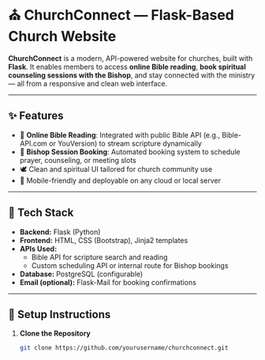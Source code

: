 # ⛪ ChurchConnect — Flask-Based Church Website

**ChurchConnect** is a modern, API-powered website for churches, built with **Flask**. It enables members to access **online Bible reading**, **book spiritual counseling sessions with the Bishop**, and stay connected with the ministry — all from a responsive and clean web interface.

---

## ✨ Features

- 📖 **Online Bible Reading**: Integrated with public Bible API (e.g., Bible-API.com or YouVersion) to stream scripture dynamically  
- 📅 **Bishop Session Booking**: Automated booking system to schedule prayer, counseling, or meeting slots  
- 🕊️ Clean and spiritual UI tailored for church community use  
- 📲 Mobile-friendly and deployable on any cloud or local server

---

## 🔧 Tech Stack

- **Backend:** Flask (Python)
- **Frontend:** HTML, CSS (Bootstrap), Jinja2 templates
- **APIs Used:**
  - Bible API for scripture search and reading
  - Custom scheduling API or internal route for Bishop bookings
- **Database:** PostgreSQL (configurable)
- **Email (optional):** Flask-Mail for booking confirmations

---

## 🚀 Setup Instructions

1. **Clone the Repository**
   ```bash
   git clone https://github.com/yourusername/churchconnect.git
   
